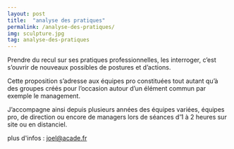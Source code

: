 ```yaml
---
layout: post
title:  "analyse des pratiques"
permalink: /analyse-des-pratiques/
img: sculpture.jpg
tag: analyse-des-pratiques
---
```

Prendre du recul sur ses pratiques professionnelles, les interroger, c’est s’ouvrir de nouveaux possibles de postures et d’actions.

Cette proposition s’adresse aux équipes pro constituées tout autant qu’à des groupes créés pour l’occasion autour d’un élément commun par exemple le management.

J’accompagne ainsi depuis plusieurs années des équipes variées, équipes pro, de direction ou encore de managers lors de séances d’1 à 2 heures sur site ou en distanciel.

plus d'infos : joel@acade.fr
